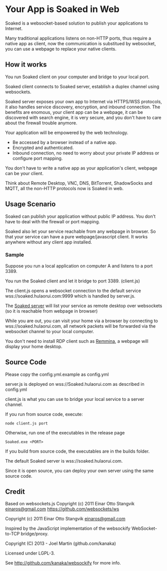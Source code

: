 # Your App is Soaked in Web

Soaked is a websocket-based solution to publish your applications to Internet.

Many traditional applications listens on non-HTTP ports, thus require a native app as client, now the communication is substitued by websocket, you can use a  webpage to replace your native clients.

## How it works

You run Soaked client on your computer and bridge to your local port. 

Soaked client connects to Soaked server, establish a duplex channel using websockets.

Soaked server exposes your own app to Internet via HTTPS/WSS protocols, it also handles service discovery, encryption, and inbound connection. The benefits are enomous, your client app can be a webpage, it can be discovered with search engine, it is very secure, and you don't have to care about the firewall trouble anymore.

Your application will be empowered by the web technology.
* Be accessed by a browser instead of a native app.
* Encrypted and authenticated.
* Inbound connection, no need to worry about your private IP address or configure port mapping.

You don't have to write a native app as your application's client, webpage can be your client. 

Think about Remote Desktop, VNC, DNS, BitTorrent, ShadowSocks and MQTT, all the non-HTTP protocols now is Soaked in web.


## Usage Scenario

Soaked can publish your application without public IP address. You don't have to
deal with the firewall or port mapping.

Soaked also let your service reachable from any webpage in browser. So that your
service can have a pure webpage/javascript client. It works anywhere without any
client app installed.

### Sample

Suppose you run a local application on computer A and listens to a port 3389.

You run the Soaked client and let it bridge to port 3389. (client.js)

The client.js opens a websocket connection to the default service wss://soaked.hulaorui.com:9999 which is handled by server.js.

The [Soaked server](https://soaked.hulaorui.com) will list your service as remote
desktop over websockets (so it is reachable from webpage in browser)

While you are out, you can visit your home via a browser by connecting to wss://soaked.hulaorui.com, all network packets will be forwarded via the websocket channel to your local computer.

You don't need to install RDP client such as [Remmina](https://gitlab.com/Remmina/Remmina), a webpage will display your home desktop.


## Source Code

Please copy the config.yml.example as config.yml

server.js is deployed on wss://Soaked.hulaorui.com as described in config.yml

client.js is what you can use to bridge your local service to a server channel.

If you run from source code, execute: 
```
node client.js port
```

Otherwise, run one of the executables in the release page
```
Soaked.exe <PORT>
```

If you build from source code, the executables are in the builds folder.

The default Soaked server is wss://soaked.hulaorui.com.

Since it is open source, you can deploy your own server using the same source
code.

## Credit


Based on websockets.js Copyright (c) 2011 Einar Otto Stangvik
<einaros@gmail.com> https://github.com/websockets/ws

Copyright (c) 2011 Einar Otto Stangvik <einaros@gmail.com>


Inspired by the JavaScript implementation of the websockify WebSocket-to-TCP
bridge/proxy.

Copyright (C) 2013 - Joel Martin (github.com/kanaka)

Licensed under LGPL-3.

See http://github.com/kanaka/websockify for more info.

